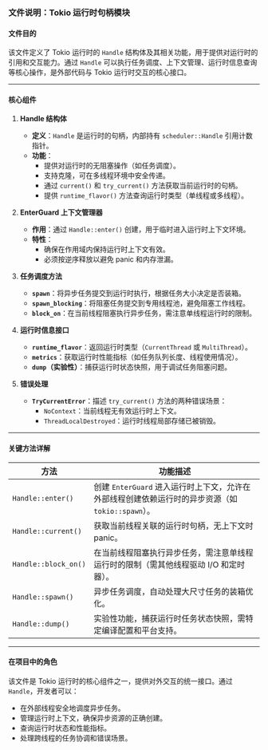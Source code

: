 ### 文件说明：Tokio 运行时句柄模块

#### 文件目的
该文件定义了 Tokio 运行时的 `Handle` 结构体及其相关功能，用于提供对运行时的引用和交互能力。通过 `Handle` 可以执行任务调度、上下文管理、运行时信息查询等核心操作，是外部代码与 Tokio 运行时交互的核心接口。

---

#### 核心组件

1. **Handle 结构体**
   - **定义**：`Handle` 是运行时的句柄，内部持有 `scheduler::Handle` 引用计数指针。
   - **功能**：
     - 提供对运行时的无阻塞操作（如任务调度）。
     - 支持克隆，可在多线程环境中安全传递。
     - 通过 `current()` 和 `try_current()` 方法获取当前运行时的句柄。
     - 提供 `runtime_flavor()` 方法查询运行时类型（单线程或多线程）。

2. **EnterGuard 上下文管理器**
   - **作用**：通过 `Handle::enter()` 创建，用于临时进入运行时上下文环境。
   - **特性**：
     - 确保在作用域内保持运行时上下文有效。
     - 必须按逆序释放以避免 panic 和内存泄漏。

3. **任务调度方法**
   - **`spawn`**：将异步任务提交到运行时执行，根据任务大小决定是否装箱。
   - **`spawn_blocking`**：将阻塞任务提交到专用线程池，避免阻塞工作线程。
   - **`block_on`**：在当前线程阻塞执行异步任务，需注意单线程运行时的限制。

4. **运行时信息接口**
   - **`runtime_flavor`**：返回运行时类型（`CurrentThread` 或 `MultiThread`）。
   - **`metrics`**：获取运行时性能指标（如任务队列长度、线程使用情况）。
   - **`dump`（实验性）**：捕获运行时状态快照，用于调试任务阻塞问题。

5. **错误处理**
   - **`TryCurrentError`**：描述 `try_current()` 方法的两种错误场景：
     - `NoContext`：当前线程无有效运行时上下文。
     - `ThreadLocalDestroyed`：运行时线程局部存储已被销毁。

---

#### 关键方法详解

| 方法                  | 功能描述                                                                                     |
|-----------------------|---------------------------------------------------------------------------------------------|
| `Handle::enter()`     | 创建 `EnterGuard` 进入运行时上下文，允许在外部线程创建依赖运行时的异步资源（如 `tokio::spawn`）。 |
| `Handle::current()`   | 获取当前线程关联的运行时句柄，无上下文时 panic。                                             |
| `Handle::block_on()`  | 在当前线程阻塞执行异步任务，需注意单线程运行时的限制（需其他线程驱动 I/O 和定时器）。           |
| `Handle::spawn()`     | 异步任务调度，自动处理大尺寸任务的装箱优化。                                                 |
| `Handle::dump()`      | 实验性功能，捕获运行时任务状态快照，需特定编译配置和平台支持。                               |

---

#### 在项目中的角色
该文件是 Tokio 运行时的核心组件之一，提供对外交互的统一接口。通过 `Handle`，开发者可以：
- 在外部线程安全地调度异步任务。
- 管理运行时上下文，确保异步资源的正确创建。
- 查询运行时状态和性能指标。
- 处理跨线程的任务协调和错误场景。
